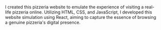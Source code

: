 I created this pizzeria website to emulate the experience of visiting a real-life pizzeria online. Utilizing HTML, CSS, and JavaScript, I developed this website simulation using React, aiming to capture the essence of browsing a genuine pizzeria's digital presence.
